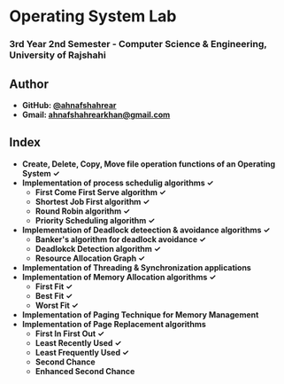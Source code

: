 # Operating System Lab
### 3rd Year 2nd Semester - Computer Science & Engineering, University of Rajshahi


## Author
- **GitHub: [@ahnafshahrear](https://github.com/ahnafshahrear)**
- **Gmail: ahnafshahrearkhan@gmail.com**

## Index
- **Create, Delete, Copy, Move file operation functions of an Operating System ✓**
- **Implementation of process schedulig algorithms ✓**
	- **First Come First Serve algorithm ✓**
	- **Shortest Job First algorithm ✓**
	- **Round Robin algorithm ✓**
	- **Priority Scheduling algorithm ✓**
- **Implementation of Deadlock deteection & avoidance algorithms ✓**
	- **Banker's algorithm for deadlock avoidance ✓**
	- **Deadlokck Detection algorithm ✓**
	- **Resource Allocation Graph ✓**
- **Implementation of Threading & Synchronization applications**
- **Implementation of Memory Allocation algorithms ✓**
	- **First Fit ✓**
	- **Best Fit ✓**
	- **Worst Fit ✓**
- **Implementation of Paging Technique for Memory Management**
- **Implementation of Page Replacement algorithms**
	- **First In First Out ✓**
	- **Least Recently Used ✓**
	- **Least Frequently Used ✓**
	- **Second Chance**
	- **Enhanced Second Chance**
